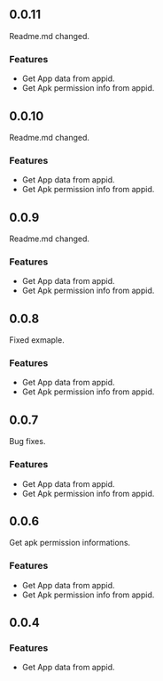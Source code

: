 ## 0.0.11
Readme.md changed.
### Features
 - Get App data from appid.
 - Get Apk permission info from appid.


## 0.0.10
Readme.md changed.
### Features
 - Get App data from appid.
 - Get Apk permission info from appid.

## 0.0.9
Readme.md changed.
### Features
 - Get App data from appid.
 - Get Apk permission info from appid.

## 0.0.8
Fixed exmaple.
### Features
 - Get App data from appid.
 - Get Apk permission info from appid.

## 0.0.7
Bug fixes.
### Features
 - Get App data from appid.
 - Get Apk permission info from appid.

## 0.0.6
Get apk permission informations.
### Features
 - Get App data from appid.
 - Get Apk permission info from appid.
## 0.0.4

### Features
 - Get App data from appid.
